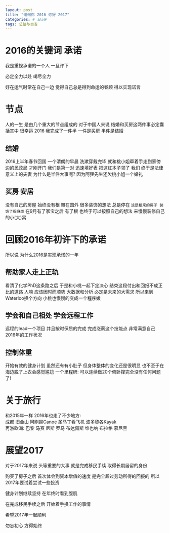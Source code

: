 ```yaml
---
layout: post
title: "谢谢你 2016 你好 2017"
categories: # 日记#
tags: 总结与自省
---
```


#  2016的关键词 承诺
我是重视承诺的一个人
一旦许下
<!--more-->
必定全力以赴 竭尽全力

好在运气时常在自己一边
觉得自己总是得到命运的眷顾
得以实现诺言

#  节点
人的一生 是由几个重大的节点组成的
对于中国人来说
结婚和买房这两件事必定囊括其中
很幸运 2016 我完成了一件半
一件是买房 半件是结婚

##  结婚
2016上半年春节回国
一个清朗的早晨
洗漱穿戴完毕 就和桃小姐牵着手走到家傍边的民政局
才刚开门 我们是第一对
迅速填好表 把这红本子领了
我们 终于是法律意义上的夫妻
为什么是半件大事呢?
因为阿狸先生还欠桃小姐一个婚礼

##  买房 安居
没有自己的房屋 始终没有根 飘在国外
很多装饰的想法 总是停在 `这是租来的房子 装饰了很麻烦`
在9月有了家宝之后 有了根
也终于可以按照自己的想法 来慢慢装修自己的小(大)窝

#  回顾2016年初许下的承诺
所以说 为什么2016是实现承诺的一年

##  帮助家人走上正轨
看清了化学PhD这条路之后
于是和小桃一起下定决心 结束这段付出和回报不成正比的道路
人嘛 应该因时而顺势 大数据和分析 必定是未来的大需求
所以来到Waterloo换个方向
小桃也慢慢的变成一个程序媛

##  学会和自己相处 学会远程工作
远程的lead一个项目
并且按时保质的完成
完成涨薪这个技能点
非常满意自己2016年的工作状况

##  控制体重
开始有效的健身计划
虽然还有有小肚子
但身体整体的变化还是很明显
也不至于在海边脱了上衣会感觉尴尬
一个里程碑: 可以连续做20个俯卧撑完全没有任何问题了!


#  关于旅行
和2015年一样 2016年也走了不少地方:   
成都 旧金山 阿刚昆Canoe 圣马丁看飞机 波多黎各Kayak   
再游欧洲: 巴黎 马赛 尼斯 罗马 布达佩斯 维也纳 布拉格 慕尼黑   


#  展望2017

对于2017年来说 头等重要的大事 就是完成移民手续 取得长期居留的身份

购买了房子之后 首次体会到资本增值的速度 是完全超过劳动所得的回报的
所以2017年要试着尝试一些投资

健身计划继续坚持 在年终时看到腹肌

在完成移民手续之后 开始着手换工作的事情

希望2017年一起顺利

勿忘初心 方得始终
